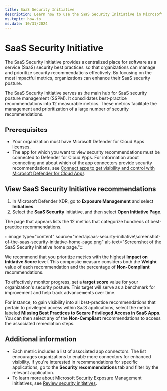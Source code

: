 ```yaml
---
title: SaaS Security Initiative
description: Learn how to use the SaaS Security Initiative in Microsoft Defender XDR.
ms.topic: how-to
ms.date: 10/31/2024
---
```


# SaaS Security Initiative 

The SaaS Security Initiative provides a centralized place for software as a service (SaaS) security best practices, so that organizations can manage and prioritize security recommendations effectively. By focusing on the most impactful metrics, organizations can enhance their SaaS security posture.

The SaaS Security Initiative serves as the main hub for SaaS security posture management (SSPM). It consolidates best-practice recommendations into 12 measurable metrics. These metrics facilitate the management and prioritization of a large number of security recommendations.

## Prerequisites

- Your organization must have Microsoft Defender for Cloud Apps licenses.
- The app for which you want to view security recommendations must be connected to Defender for Cloud Apps. For information about connecting and about which of the app connectors provide security recommendations, see [Connect apps to get visibility and control with Microsoft Defender for Cloud Apps](enable-instant-visibility-protection-and-governance-actions-for-your-apps.md).

## View SaaS Security Initiative recommendations

1. In Microsoft Defender XDR, go to **Exposure Management** and select **Initiatives**.
1. Select the  **SaaS Security** initiative, and then select **Open Initiative Page**.

The page that appears lists the 12 metrics that categorize hundreds of best-practice recommendations.

:::image type="content" source="media\saas-securty-initiative\screenshot-of-the-saas-security-initiative-home-page.png" alt-text="Screenshot of the SaaS Security Initiative home page.":::

We recommend that you prioritize metrics with the highest **Impact on Initiative Score** level. This composite measure considers both the **Weight** value of each recommendation and the percentage of **Non-Compliant** recommendations.

To effectively monitor progress, set a **target score** value for your organization's security posture. This target will serve as a benchmark for improvement and help track advancements over time.

For instance, to gain visibility into all best-practice recommendations that pertain to privileged access within SaaS applications, select the metric labeled **Missing Best Practices to Secure Privileged Access in SaaS Apps**. You can then select any of the **Non-Compliant** recommendations to access the associated remediation steps.

## Additional information

- Each metric includes a list of associated app connectors. The list encourages organizations to enable more connectors for enhanced visibility. If you're interested in recommendations for specific applications, go to the **Security recommendations** tab and filter by the relevant application.
- To learn more about Microsoft Security Exposure Management initiatives, see [Review security initiatives](/security-exposure-management/initiatives).

